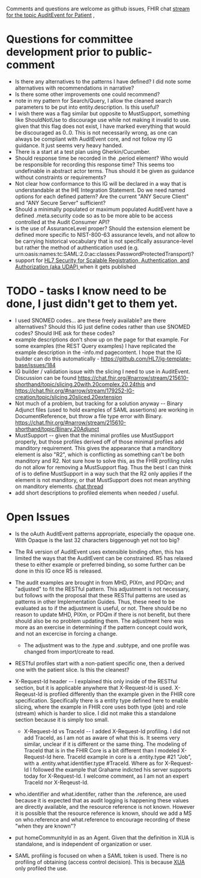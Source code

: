 Comments and questions are welcome as github issues, FHIR chat [stream for the topic AuditEvent for Patient](https://chat.fhir.org/#narrow/stream/179247-Security-and.20Privacy/topic/AuditEvent.20for.20Patient) , 
	
# Questions for committee development prior to public-comment

- Is there any alternatives to the patterns I have defined? I did note some alternatives with recommendations in narrative?
- Is there some other improvements one could recommend?
- note in my pattern for Search/Query, I allow the cleaned search parameters to be put into entity.description. Is this useful?
- I wish there was a flag similar but opposite to MustSupport, something like ShouldNotUse to discourage use while not making it invalid to use. given that this flag does not exist, I have marked everything that would be discouraged as 0..0. This is not necessarily wrong, as one can always be compliant with AuditEvent core, and not follow my IG guidance. It just seems very heavy handed.
- There is a start at a test plan using Gherkin/Cucumber.
- Should response time be recorded in the .period element? Who would be responsible for recording this response time? This seems too undefinable in abstract actor terms. Thus should it be given as guidance without constraints or requirements?
- Not clear how conformance to this IG will be declared in a way that is understandable at the IHE Integration Statement. Do we need named options for each defined pattern? Are the current "ANY Secure Client" and "ANY Secure Server" sufficient?     
- Should a minimally populated or maximum populated AuditEvent have a defined .meta.security code so as to be more able to be access controlled at the Audit Consumer API?
- is the use of AssuranceLevel proper? Should the extension element be defined more specific to NIST-800-63 assurance levels, and not allow to be carrying historical vocabulary that is not specifically assurance-level but rather the method of authentication used (e.g. urn:oasis:names:tc:SAML:2.0:ac:classes:PasswordProtectedTransport)?
- support for [HL7 Security for Scalable Registration, Authentication, and Authorization (aka UDAP) ](http://hl7.org/fhir/us/udap-security/history.html) when it gets published 


# TODO - tasks I know need to be done, I just didn't get to them yet.
	   
- I used SNOMED codes... are these freely available? are there alternatives? Should this IG just define codes rather than use SNOMED codes? Should IHE ask for these codes?
- example descriptions don't show up on the page for that example. For some examples (the REST Query examples) I have replicated the example description in the -info.md pagecontent. I hope that the IG builder can do this automatically - https://github.com/HL7/ig-template-base/issues/184
- IG builder / validation issue with the slicing I need to use in AuditEvent. Discussion can be found https://chat.fhir.org/#narrow/stream/215610-shorthand/topic/slicing.20with.20complex.20.24this and https://chat.fhir.org/#narrow/stream/179252-IG-creation/topic/slicing.20sliced.20extension
- Not much of a problem, but tracking for a solution anyway -- Binary Adjunct files (used to hold examples of SAML assertions) are working in DocumentReference, but throw a file type error with Binary. https://chat.fhir.org/#narrow/stream/215610-shorthand/topic/Binary.20Adjunct
- MustSupport -- given that the minimal profiles use MustSupport properly, but those profiles derived off of those minimal profiles add manditory requirement. This gives the appearance that a manditory element is also "R2", which is conflicting as something can't be both manditory and R2. Not sure how to solve this, as the FHIR profiling rules do not allow for removing a MustSupport flag. Thus the best I can think of is to define MustSupport in a way such that the R2 only applies if the element is not manditory, or that MustSupport does not mean anything on manditory elements. [chat thread](https://chat.fhir.org/#narrow/stream/179177-conformance/topic/must-support.20when.20re-profiling)
- add short descriptions to profiled elements when needed / useful.	

# Open Issues

- Is the oAuth AuditEvent patterns appropriate, especially the opaque one. With Opaque is the last 32 characters biggenough yet not too big?
- The R4 version of AuditEvent uses extensible binding often, this has limited the ways that the AuditEvent can be constrained. R5 has relaxed these to either example or preferred binding, so some further can be done in this IG once R5 is released.
- The audit examples are brought in from MHD, PIXm, and PDQm; and "adjusted" to fit the RESTful pattern. This adjustment is not necessary, but follows with the proposal that these RESTful patterns are used as patterns in other Implementation Guides. Thus, these need to be evaluated as to if the adjustment is useful, or not. There should be no reason to update MHD, PIXm, or PDQm if there is not benefit, but there should also be no problem updating them. The adjustment here was more as an exercise in determining if the pattern concept could work, and not an excercise in forcing a change.
  - The adjustment was to the .type and .subtype, and one profile was changed from import/create to read.
- RESTful profiles start with a non-patient specific one, then a derived one with the patient slice. Is this the cleanest?
- X-Request-Id header -- I explained this only inside of the RESTful section, but it is applicable anywhere that X-Request-Id is used. X-Reqeust-Id is profiled differently than the example given in the FHIR core specification. Specifically there is a entity type defined here to enable slicing, where the example in FHIR core uses both type (job) and role (stream) which is harder to slice. I did not make this a standalone section because it is simply too small.  
  - X-Request-Id vs TraceId -- I added X-Request-Id profiling. I did not add TraceId, as I am not as aware of what this is. It seems very similar, unclear if it is different or the same thing. The modeling of TraceId that is in the FHIR Core is a bit different than I modeled X-Request-Id here. TraceId example in core is a .entity.type #21 "Job", with a .entity.what.identifier.type #TraceId. Where as for X-Request-Id I followed the example that Grahame indicted his server supports today for X-Request-Id. I welcome comment, as I am not an expert TraceId nor X-Reqeust-Id. 

- who.identifier and what.identifer, rather than the .reference, are used because it is expected that as audit logging is happening these values are directly available, and the resource reference is not known. However it is possible that the resource reference is known, should we add a MS on who.reference and what.reference to encourage recording of these "when they are known"?
- put homeCommunityId in as an Agent. Given that the definition in XUA is standalone, and is independent of organization or user. 
- SAML profiling is focused on when a SAML token is used. There is no profiling of obtaining (access control decision). This is because [XUA](https://profiles.ihe.net/ITI/TF/Volume1/ch-13.html) only profiled the use.



